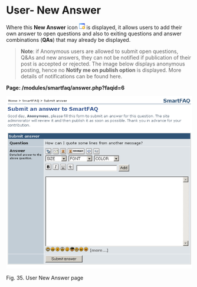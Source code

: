 # User- New Answer

Where this **New Answer** icon ![image001.png](../.gitbook/assets/newanswer.gif) is displayed, it allows users to add their own answer to open questions and also to exiting questions and answer combinations \(**QAs**\) that may already be displayed.

> **Note**: if Anonymous users are allowed to submit open questions, Q&As and new answers, they can not be notified if publication of their post is accepted or rejected. The image below displays anonymous posting, hence no **Notify me on publish option** is displayed. More details of notifications can be found here.

**Page: /modules/smartfaq/answer.php?faqid=6** 

![image001.png](../.gitbook/assets/user-submit-answer.png)

Fig. 35. User New Answer page

